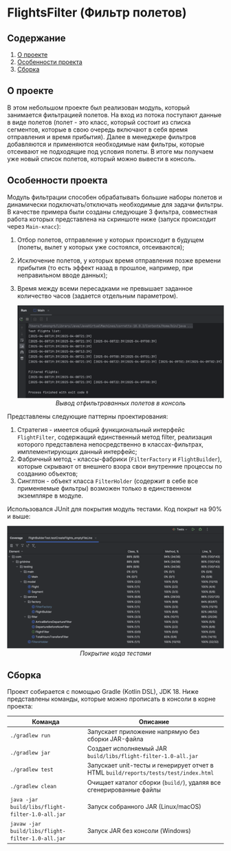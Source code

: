 # FlightsFilter (Фильтр полетов)

## Содержание
1. [О проекте](#о-проекте)
2. [Особенности проекта](#особенности-проекта)
3. [Сборка](#сборка)

## О проекте

В этом небольшом проекте был реализован модуль, который занимается фильтрацией полетов. На вход из потока поступают данные в виде полетов (полет - это класс, который состоит из списка сегментов, которые в свою очередь включают в себя время отправления и время прибытия). Далее в менеджере фильтров добавляются и применяются необходимые нам фильтры, которые отсеивают не подходящие под условия полеты. В итоге мы получаем уже новый список полетов, который можно вывести в консоль. <br>

 ## Особенности проекта

Модуль фильтрации способен обрабатывать большие наборы полетов и динамически подключать/отключать необходимые для задачи фильтры. В качестве примера были созданы следующие 3 фильтра, совместная работа которых представлена на скриншоте ниже (запуск происходит через `Main-класс`):
1) Отбор полетов, отправление у которых происходит в будущем (полеты, вылет у которых уже состоялся, отсеиваются);
2) Исключение полетов, у которых время отправления позже времени прибытия (то есть эффект назад в прошлое, например, при неправильном вводе данных);
3) Время между всеми пересадками не превышает заданное количество часов (задается отдельным параметром).<br>

	<div align=center>
    
	![Вывод отфильтрованных полетов в консоль](images/consoleoutput.png)
	*Вывод отфильтрованных полетов в консоль*
	</div>

Представлены следующие паттерны проектирования:

1) Стратегия - имеется общий функциональный интерфейс `FlightFilter`, содержащий единственный метод filter, реализация которого представлена непосредственно в классах-фильтрах, имплементирующих данный интерфейс;
2) Фабричный метод - классы-фабрики (`FilterFactory` и `FlightBuilder`), которые скрывают от внешнего взора свои внутренние процессы по созданию объектов;
3) Синглтон - объект класса `FilterHolder` (содержит в себе все применяемые фильтры) возможен только в единственном экземпляре в модуле.

Использовался JUnit для покрытия модуль тестами. Код покрыт на 90% и выше:
   	<div align=center>
    ![Покрытие кода тестами](images/testcoverage.png)
  	*Покрытие кода тестами*
  	</div>


## Сборка

Проект собирается с помощью Gradle (Kotlin DSL), JDK 18. Ниже представлены команды, которые можно прописать в консоли в корне проекта:

| Команда                                          | Описание                                                                |
|--------------------------------------------------|-------------------------------------------------------------------------|
| `./gradlew run`                                  | Запускает приложение напрямую без сборки JAR-файла                      |
| `./gradlew jar`                                  | Создает исполняемый JAR `build/libs/flight-filter-1.0-all.jar`          |
| `./gradlew test`                                 | Запускает unit-тесты и генерирует отчет в HTML `build/reports/tests/test/index.html` |
| `./gradlew clean`                                | Очищает каталог сборки (`build/`), удаляя все сгенерированные файлы     |
| `java -jar build/libs/flight-filter-1.0-all.jar` | Запуск собранного JAR (Linux/macOS)                                     |
| `javaw -jar build/libs/flight-filter-1.0-all.jar`| Запуск JAR без консоли (Windows)                                        |


